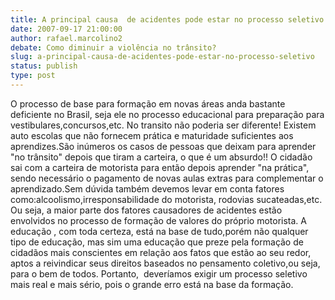 ```yaml
---
title: A principal causa  de acidentes pode estar no processo seletivo!!
date: 2007-09-17 21:00:00
author: rafael.marcolino2
debate: Como diminuir a violência no trânsito?
slug: a-principal-causa-de-acidentes-pode-estar-no-processo-seletivo
status: publish 
type: post
---
```


O processo de base para formação em novas áreas anda bastante deficiente no Brasil, seja ele no processo educacional para preparação para vestibulares,concursos,etc. No transito não poderia ser diferente! Existem auto escolas que não fornecem prática e maturidade suficientes aos aprendizes.São inúmeros os casos de pessoas que deixam para aprender "no trânsito" depois que tiram a carteira, o que é um absurdo!! O cidadão sai com a carteira de motorista para então depois aprender "na prática", sendo necessário o pagamento de novas aulas extras para complementar o aprendizado.Sem dúvida também devemos levar em conta fatores como:alcoolismo,irresponsabilidade do motorista, rodovias sucateadas,etc. Ou seja, a maior parte dos fatores causadores de acidentes estão envolvidos no processo de formação de valores do próprio motorista. A educação , com toda certeza, está na base de tudo,porém não qualquer tipo de educação, mas sim uma educação que preze pela formação de cidadãos mais conscientes em relação aos fatos que estão ao seu redor, aptos a reivindicar seus direitos baseados no pensamento coletivo,ou seja, para o bem de todos. Portanto,  deveríamos exigir um processo seletivo mais real e mais sério, pois o grande erro está na base da formação.

